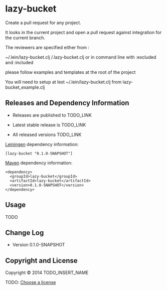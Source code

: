 # lazy-bucket

Create a pull request for any project.

It looks in the current project and open a pull request
against integration for the current branch.

The reviewers are specified either from :

~/.lein/lazy-bucket.clj
<project>/.lazy-bucket.clj
or in command line with :excluded and :included

please follow examples and templates at the root of the project

You will need to setup at lest ~/.lein/lazy-bucket.clj from
lazy-bucket_example.clj


## Releases and Dependency Information

* Releases are published to TODO_LINK

* Latest stable release is TODO_LINK

* All released versions TODO_LINK

[Leiningen] dependency information:

    [lazy-bucket "0.1.0-SNAPSHOT"]

[Maven] dependency information:

    <dependency>
      <groupId>lazy-bucket</groupId>
      <artifactId>lazy-bucket</artifactId>
      <version>0.1.0-SNAPSHOT</version>
    </dependency>

[Leiningen]: http://leiningen.org/
[Maven]: http://maven.apache.org/



## Usage

TODO



## Change Log

* Version 0.1.0-SNAPSHOT



## Copyright and License

Copyright © 2014 TODO_INSERT_NAME

TODO: [Choose a license](http://choosealicense.com/)
